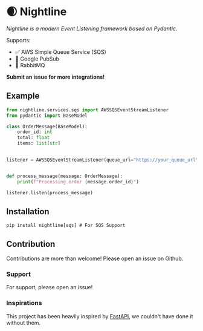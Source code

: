 
# 🌒 Nightline

*Nightline is a modern Event Listening framework based on Pydantic.*


Supports:

* ✅ AWS Simple Queue Service (SQS)
* 🚧 Google PubSub
* 🚧 RabbitMQ

**Submit an issue for more integrations!**

## Example

```python
from nightline.services.sqs import AWSSQSEventStreamListener
from pydantic import BaseModel

class OrderMessage(BaseModel):
    order_id: int
    total: float
    items: list[str]
    

listener = AWSSQSEventStreamListener(queue_url="https://your_queue_url")


def process_message(message: OrderMessage):
    print(f"Processing order {message.order_id}")

listener.listen(process_message)
```

## Installation

```
pip install nightline[sqs] # For SQS Support
```

## Contribution

Contributions are more than welcome! Please open an issue on Github.

### Support

For support, please open an issue!

### Inspirations

This project has been heavily inspired by [FastAPI](https://fastapi.tiangolo.com/), we couldn't have done it without them.
